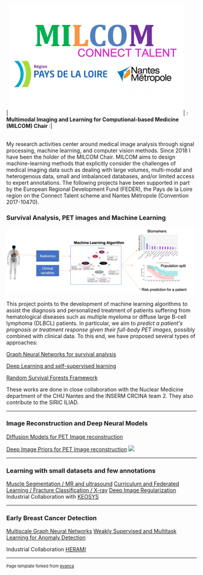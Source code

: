 | <img src="images/milcom-logos.png?raw=true"/>| : **Multimodal Imaging and Learning for Computional-based Medicine (MILCOM) Chair** :|

<br>
My research activities center around medical image analysis through signal processing, machine learning, and computer vision methods. 
Since 2018 I have been the holder of the MILCOM Chair. MILCOM aims to design machine-learning methods that explicitly consider the challenges of medical imaging data such as dealing with large volumes,  multi-modal and heterogenous data,  small and imbalanced databases, and/or limited access to expert annotations. The following projects have been supported in part by the European Regional Development
Fund (FEDER), the Pays de la Loire region on the Connect Talent scheme and Nantes Métropole (Convention 2017-10470).

### Survival Analysis, PET images and Machine Learning 

<img src="images/petsurv.png"/>

This project points to the development of machine learning algorithms to assist the diagnosis and personalized treatment of patients suffering from hematological diseases such as multiple myeloma or diffuse large B-cell lymphoma (DLBCL) patients. In particular, we aim to *predict a patient's prognosis or treatment response given their full-body PET images*, possibly combined with clinical data. To this end, we have proposed several types of approaches: 

[Graph Neural Networks for survival analysis](/projects/petsurv.md#graph-neural-networks-for-survival-analysis)

[Deep Learning and self-supervised learning ](/projects/petsurv.md#deep-learning-and-self-supervised-learning)

[Random Survival Forests Framework](/projects/petsurv.md#random-survival-forests-framework)

These works are done in close collaboration  with the Nuclear Medicine department of the CHU Nantes and the INSERM CRCINA team 2. They also contribute to the SIRIC ILIAD.

---
### Image Reconstruction and Deep Neural Models

[Diffusion Models for PET Image reconstruction](/projects/drus)

[Deep Image Priors for PET Image reconstruction](/projects/dipreco)
<img src="images/dip_pet"/>

---
### Learning with small datasets and few annotations

[Muscle Segmentation / MR and ultrasound](/projects/muscleseg)
[Curriculum and Federated Learning / Fracture Classification / X-ray](/projects/curriculum)
[Deep Image Regularization](/projects/dipreg) Industrial Collaboration with [KEOSYS](http://example.com/)

---

### Early Breast Cancer Detection

[Multiscale Graph Neural Networks](/projects/mammo)
[Weakly Supervised and Multitask Learning for Anomaly Detection](/projects/mammo)

Industrial Collaboration [HERAMI](http://example.com/)




---
<p style="font-size:11px">Page template forked from <a href="https://github.com/evanca/quick-portfolio">evanca</a></p>
<!-- Remove above link if you don't want to attibute -->
